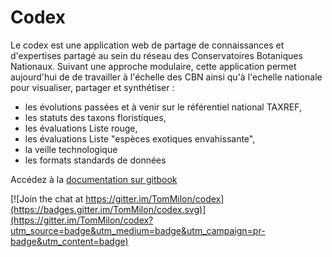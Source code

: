 # Codex

Le codex est une application web de partage de connaissances et d'expertises partagé au sein du réseau des Conservatoires Botaniques Nationaux. Suivant une approche modulaire, cette application permet aujourd'hui de de travailler à l'échelle des CBN ainsi qu'à l'echelle nationale pour visualiser, partager et synthétiser :
- les évolutions passées et à venir sur le référentiel national TAXREF,
- les statuts des taxons floristiques,
- les évaluations Liste rouge,
- les évaluations Liste "espèces exotiques envahissante",
- la veille technologique
- les formats standards de données

Accédez à la [documentation sur gitbook](https://www.gitbook.com/book/tommilon/codex/details)

[![Join the chat at https://gitter.im/TomMilon/codex](https://badges.gitter.im/TomMilon/codex.svg)](https://gitter.im/TomMilon/codex?utm_source=badge&utm_medium=badge&utm_campaign=pr-badge&utm_content=badge)
